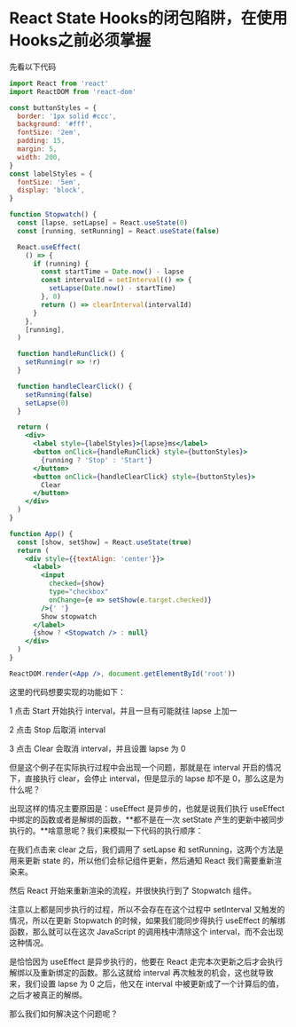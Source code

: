 # React State Hooks的闭包陷阱，在使用Hooks之前必须掌握

先看以下代码

```jsx
import React from 'react'
import ReactDOM from 'react-dom'

const buttonStyles = {
  border: '1px solid #ccc',
  background: '#fff',
  fontSize: '2em',
  padding: 15,
  margin: 5,
  width: 200,
}
const labelStyles = {
  fontSize: '5em',
  display: 'block',
}

function Stopwatch() {
  const [lapse, setLapse] = React.useState(0)
  const [running, setRunning] = React.useState(false)

  React.useEffect(
    () => {
      if (running) {
        const startTime = Date.now() - lapse
        const intervalId = setInterval(() => {
          setLapse(Date.now() - startTime)
        }, 0)
        return () => clearInterval(intervalId)
      }
    },
    [running],
  )

  function handleRunClick() {
    setRunning(r => !r)
  }

  function handleClearClick() {
    setRunning(false)
    setLapse(0)
  }

  return (
    <div>
      <label style={labelStyles}>{lapse}ms</label>
      <button onClick={handleRunClick} style={buttonStyles}>
        {running ? 'Stop' : 'Start'}
      </button>
      <button onClick={handleClearClick} style={buttonStyles}>
        Clear
      </button>
    </div>
  )
}

function App() {
  const [show, setShow] = React.useState(true)
  return (
    <div style={{textAlign: 'center'}}>
      <label>
        <input
          checked={show}
          type="checkbox"
          onChange={e => setShow(e.target.checked)}
        />{' '}
        Show stopwatch
      </label>
      {show ? <Stopwatch /> : null}
    </div>
  )
}

ReactDOM.render(<App />, document.getElementById('root'))
```

这里的代码想要实现的功能如下：

1 点击 Start 开始执行 interval，并且一旦有可能就往 lapse 上加一

2 点击 Stop 后取消 interval

3 点击 Clear 会取消 interval，并且设置 lapse 为 0

但是这个例子在实际执行过程中会出现一个问题，那就是在 interval 开启的情况下，直接执行 clear，会停止 interval，但是显示的 lapse 却不是 0，那么这是为什么呢？

出现这样的情况主要原因是：useEffect 是异步的，也就是说我们执行 useEffect 中绑定的函数或者是解绑的函数，**都不是在一次 setState 产生的更新中被同步执行的。**啥意思呢？我们来模拟一下代码的执行顺序：

在我们点击来 clear 之后，我们调用了 setLapse 和 setRunning，这两个方法是用来更新 state 的，所以他们会标记组件更新，然后通知 React 我们需要重新渲染来。

然后 React 开始来重新渲染的流程，并很快执行到了 Stopwatch 组件。

注意以上都是同步执行的过程，所以不会存在在这个过程中 setInterval 又触发的情况，所以在更新 Stopwatch 的时候，如果我们能同步得执行 useEffect 的解绑函数，那么就可以在这次 JavaScript 的调用栈中清除这个 interval，而不会出现这种情况。

是恰恰因为 useEffect 是异步执行的，他要在 React 走完本次更新之后才会执行解绑以及重新绑定的函数。那么这就给 interval 再次触发的机会，这也就导致来，我们设置 lapse 为 0 之后，他又在 interval 中被更新成了一个计算后的值，之后才被真正的解绑。

那么我们如何解决这个问题呢？

